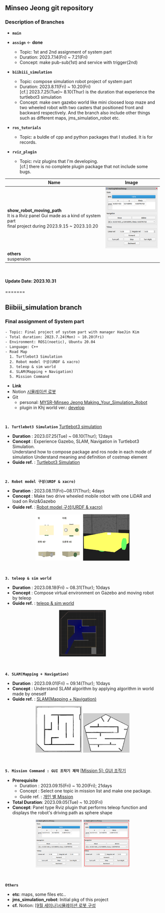 ## Minseo Jeong git repository

### Description of Branches

- **`main`**
- **`assign`** ← **done**
  - Topic: 1st and 2nd assignment of system part
  - Duration: 2023.7.14(Fri) ~ 7.21(Fri)
  - Concept: make pub-sub(1st) and service with trigger(2nd)<br/>

- **`biibiii_simulation`**
  - Topic: compose simulation robot project of system part
  - Duration: 2023.8.11(Fri) ~ 10.20(Fri)<br/>
    [cf.] 2023.7.25(Tue)~ 8.10(Thur) is the duration that experience the turtlebot3 simulation
  - Concept: make own gazebo world like mini cloosed loop maze and two wheeled
    robot with two casters that positioned front and backward respectively. And the branch also include other things such as different maps, jms_simulation_robot etc.<br/>

- **`ros_tutorials`**
   - Topic: a buldle of cpp and python packages that I studied. It is for records.<br/>

- **`rviz_plugin`**
   - Topic: rviz plugins that I'm developing.<br/>
     [cf.] there is no complete plugin package that not include some bugs.

| Name            | Image |
|-----------------|-------|
|**show_robot_moving_path**<br/>It is a Rviz panel Gui made as a kind of system part<br/>final project during 2023.9.15 ~ 2023.10.20|<img src="./img/show_robot_moving_path.png" width="200" height="200" /> |
|**others**<br/>suspension| |

<br/>

#### Update Date: 2023.10.31
=======
## Biibiii_simulation branch

### Final assignment of System part 
    - Topic: Final project of system part with manager HaeJin Kim
    - Total duration: 2023.7.24(Mon) ~ 10.20(Fri)
    - Environment: ROS1(noetic), Ubuntu 20.04
    - Language: C++
    - Road Map
      1. Turtlebot3 Simulation
      2. Robot model 구성(URDF & xacro)
      3. teleop & sim world
      4. SLAM(Mapping + Navigation)
      5. Mission Command
   - **Link**
   - Notion [시뮬레이션 로봇](https://www.notion.so/sysconresearch/7fc4a65881794b37a0d292a61730601c?pvs=4)
   - Git
      - personal: [MYSR-Minseo Jeong Making_Your_Simulation_Robot](https://github.com/Syscon-Lab/making_your_simulation_robot.git)<br/>
      - plugin in Khj world ver.: [develop](https://github.com/Syscon-Lab/making_your_simulation_robot.git)
<br/>

**`1. Turtlebot3 Simulation`** [Turtlebot3 simulation](https://www.notion.so/sysconresearch/Assign3_Robot-simulation-e0c62e254a2e4a6c885b16e239e11809?pvs=4)
   - **Duration** : 2023.07.25(Tue) ~ 08.10(Thur); 12days
   - **Concept** : Experience Gazebo, SLAM, Navigation in Turtlebot3 Simulation.<br/>
                   Understand how to compose package and ros node in each mode of simulation
                   Understand meaning and definition of costmap element
   - **Guide ref.** : [Turtlebot3 Simulation](https://www.notion.so/sysconresearch/1-Turtlebot3-Simulation-3a285c942cf04044aa7b8403d6742802?pvs=4)
<br/>

**`2. Robot model 구성(URDF & xacro)`**
   - **Duration** : 2023.08.11(Fri)~08.17(Thur); 4days
   - **Concept** : Make two drive wheeled mobile robot with one LiDAR and load on Rviz&Gazebo
   - **Guide ref.** : [Robot model 구성(URDF & xacro)](https://www.notion.so/sysconresearch/2-Robot-model-URDF-xacro-1ba0466ff7e641fc87c1683a30ad597e?pvs=4)
   <p align = "center">
      <img src= "./img/model_full.png" width=30%>
      <img src= "./img/model_in_gazebo.png"width=30%>
   </p>
<br/>

**`3. teleop & sim world`**
   - **Duration** : 2023.08.18(Fri) ~ 08.31(Thur); 10days
   - **Concept** : Compose virtual environment on Gazebo and moving robot by teleop
   - **Guide ref.** : [teleop & sim world](https://www.notion.so/sysconresearch/3-teleop-sim-world-478a78464d0143e386a7677b94a65f45?pvs=4)
   <p align = "center"> <img src= "./img/sim_world.png" width=30%> </p>
<br/>

**`4. SLAM(Mapping + Navigation)`**
   - **Duration** : 2023.09.01(Fri) ~ 09.14(Thur); 10days
   - **Concept** : Understand SLAM algorithm by applying algorithm in world made by oneself
   - **Guide ref.** : [SLAM(Mapping + Navigation)](https://www.notion.so/sysconresearch/4-SLAM-Mapping-Navigation-605ea983137e410c82320961afe61196?pvs=4)
   <p align = "center">
      <img src= "./img/slam_jms_world.png" width=30%>
      <img src= "./img/slam_khj_world.png" width=30%>
   </p>
<br/>

**`5. Mission Command : GUI 조작기 제작`** [[Mission 5]: GUI 조작기](https://www.notion.so/sysconresearch/Mission-5-Gui-cb5d520a94c840d1bc20788b3f596a95?pvs=4)
   - **Prerequisite**
      - Duration : 2023.09.15(Fri) ~ 10.20(Fri); 21days
      - Concept : Select one topic in mission list and make one package.
      - Guide ref. : [개인 별 Mission](https://www.notion.so/sysconresearch/5-Mission-9aa18ef95f3944378efca67093f05201?pvs=4)
   - **Total Duration**: 2023.09.05(Tue) ~ 10.20(Fri)
   - **Concept**: Panel type Rviz plugin that performs teleop function and displays the robot's driving path as sphere shape
   <p align = "center">
      <img src = "./img/panel.png" width = 30%>
      <img src = "./img/panel_part.png" width=30%>
   </p>
<br/>

**`Others`**
   - **etc**: maps, some files etc..
   - **jms_simulation_robot**: Initial pkg of this project
   - **cf.** Notion: [[9월 세미나]시뮬레이션 로봇 구성](https://www.notion.so/sysconresearch/9-9ff409ca82804537bc1df02048e6c800?pvs=4)

